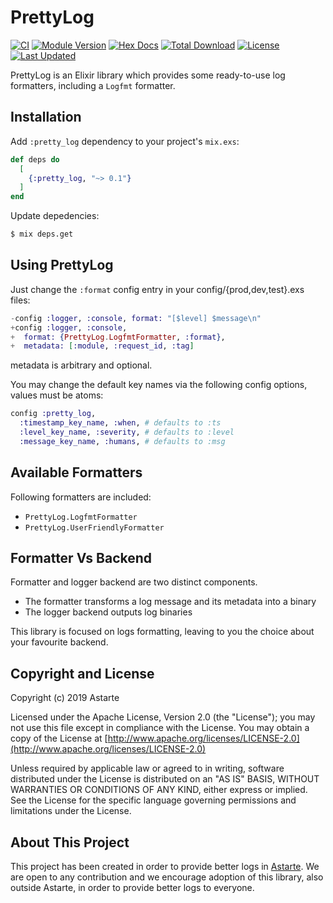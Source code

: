 # PrettyLog

[![CI](https://github.com/ispirata/pretty_log/actions/workflows/ci.yml/badge.svg)](https://github.com/ispirata/pretty_log/actions/workflows/ci.yml)
[![Module Version](https://img.shields.io/hexpm/v/pretty_log.svg)](https://hex.pm/packages/pretty_log)
[![Hex Docs](https://img.shields.io/badge/hex-docs-lightgreen.svg)](https://hexdocs.pm/pretty_log/)
[![Total Download](https://img.shields.io/hexpm/dt/pretty_log.svg)](https://hex.pm/packages/pretty_log)
[![License](https://img.shields.io/hexpm/l/pretty_log.svg)](https://github.com/ispirata/pretty_log/blob/master/LICENSE)
[![Last Updated](https://img.shields.io/github/last-commit/ispirata/pretty_log.svg)](https://github.com/ispirata/pretty_log/commits/master)

PrettyLog is an Elixir library which provides some ready-to-use log formatters, including a `Logfmt` formatter.

## Installation

Add `:pretty_log` dependency to your project's `mix.exs`:

```elixir
def deps do
  [
    {:pretty_log, "~> 0.1"}
  ]
end
```
Update depedencies:

```sh
$ mix deps.get
```

## Using PrettyLog

Just change the `:format` config entry in your config/{prod,dev,test}.exs files:

```elixir
-config :logger, :console, format: "[$level] $message\n"
+config :logger, :console,
+  format: {PrettyLog.LogfmtFormatter, :format},
+  metadata: [:module, :request_id, :tag]
```

metadata is arbitrary and optional.

You may change the default key names via the following config options, values must be atoms:

```elixir
config :pretty_log,
  :timestamp_key_name, :when, # defaults to :ts
  :level_key_name, :severity, # defaults to :level
  :message_key_name, :humans, # defaults to :msg
```

## Available Formatters

Following formatters are included:
- `PrettyLog.LogfmtFormatter`
- `PrettyLog.UserFriendlyFormatter`

## Formatter Vs Backend

Formatter and logger backend are two distinct components.
- The formatter transforms a log message and its metadata into a binary
- The logger backend outputs log binaries

This library is focused on logs formatting, leaving to you the choice about your favourite backend.

## Copyright and License

Copyright (c) 2019 Astarte

Licensed under the Apache License, Version 2.0 (the "License");
you may not use this file except in compliance with the License.
You may obtain a copy of the License at [http://www.apache.org/licenses/LICENSE-2.0](http://www.apache.org/licenses/LICENSE-2.0)

Unless required by applicable law or agreed to in writing, software
distributed under the License is distributed on an "AS IS" BASIS,
WITHOUT WARRANTIES OR CONDITIONS OF ANY KIND, either express or implied.
See the License for the specific language governing permissions and
limitations under the License.

## About This Project

This project has been created in order to provide better logs in [Astarte](https://github.com/astarte-platform/astarte).
We are open to any contribution and we encourage adoption of this library, also outside Astarte, in order to provide better logs to everyone.

